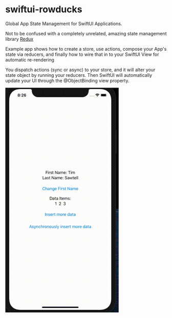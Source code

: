 # swiftui-rowducks
Global App State Management for SwiftUI Applications.

Not to be confused with a completely unrelated, amazing state management library [Redux](https://redux.js.org/)

Example app shows how to create a store, use actions, compose your App's state via reducers, and finally how to wire that in to your SwiftUI View for automatic re-rendering

You dispatch actions (sync or async) to your store, and it will alter your state object by running your reducers. Then SwiftUI will automatically update your UI through the @ObjectBinding view property. 

![](demo.gif)
